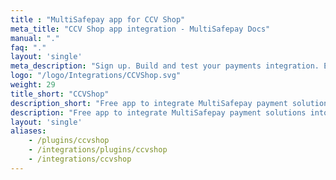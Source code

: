 ```yaml
---
title : "MultiSafepay app for CCV Shop"
meta_title: "CCV Shop app integration - MultiSafepay Docs"
manual: "."
faq: "."
layout: 'single'
meta_description: "Sign up. Build and test your payments integration. Explore our products and services. Use our API Reference, SDKs, and wrappers. Get support."
logo: "/logo/Integrations/CCVShop.svg"
weight: 29
title_short: "CCVShop"
description_short: "Free app to integrate MultiSafepay payment solutions into your CCV Shop "
description: "Free app to integrate MultiSafepay payment solutions into your CCV Shop"
layout: 'single'
aliases: 
    - /plugins/ccvshop
    - /integrations/plugins/ccvshop
    - /integrations/ccvshop
---
```


